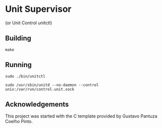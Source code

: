 # Unit Supervisor

(or Unit Control unitctl)

## Building

```
make
```

## Running

```
sudo ./bin/unitctl
```

```
sudo /usr/sbin/unitd --no-daemon --control unix:/var/run/control.unit.sock
```

## Acknowledgements

This project was started with the C template provided by Gustavo Pantuza Coelho
Pinto.

